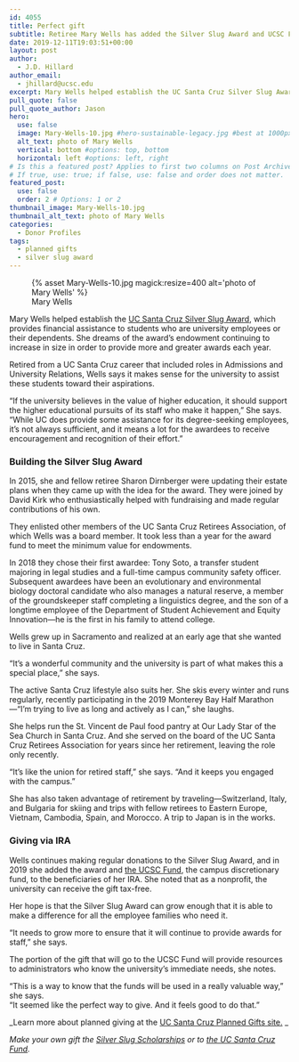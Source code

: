 ```yaml
---
id: 4055
title: Perfect gift
subtitle: Retiree Mary Wells has added the Silver Slug Award and UCSC Fund to her estate plan, a future gift that will support staff and their dependents who seek UC Santa Cruz degrees
date: 2019-12-11T19:03:51+00:00
layout: post
author:
  - J.D. Hillard
author_email:
  - jhillard@ucsc.edu
excerpt: Mary Wells helped establish the UC Santa Cruz Silver Slug Award, which provides financial assistance to students who are university employees or their dependents. She dreams of the award’s endowment continuing to increase in size in order to provide more and greater awards each year.
pull_quote: false
pull_quote_author: Jason
hero:
  use: false
  image: Mary-Wells-10.jpg #hero-sustainable-legacy.jpg #best at 1000px by 450px
  alt_text: photo of Mary Wells
  vertical: bottom #options: top, bottom
  horizontal: left #options: left, right
# Is this a featured post? Applies to first two columns on Post Archive Page.
# If true, use: true; if false, use: false and order does not matter.
featured_post:
  use: false
  order: 2 # Options: 1 or 2
thumbnail_image: Mary-Wells-10.jpg
thumbnail_alt_text: photo of Mary Wells
categories:
  - Donor Profiles
tags:
  - planned gifts
  - silver slug award
---
```

<figure class="inline-image right">
{% asset Mary-Wells-10.jpg magick:resize=400 alt='photo of Mary Wells' %}
<figcaption>Mary Wells</figcaption></figure>

Mary Wells helped establish the [UC Santa Cruz Silver Slug Award](https://retirees.ucsc.edu/scholarships/silver-slug-scholarship/index.html), which provides financial assistance to students who are university employees or their dependents. She dreams of the award’s endowment continuing to increase in size in order to provide more and greater awards each year.

Retired from a UC Santa Cruz career that included roles in Admissions and University Relations, Wells says it makes sense for the university to assist these students toward their aspirations.

“If the university believes in the value of higher education, it should support the higher educational pursuits of its staff who make it happen,” She says. “While UC does provide some assistance for its degree-seeking employees, it’s not always sufficient, and it means a lot for the awardees to receive encouragement and recognition of their effort.”

### Building the Silver Slug Award

In 2015, she and fellow retiree Sharon Dirnberger were updating their estate plans when they came up with the idea for the award. They were joined by David Kirk who enthusiastically helped with fundraising and made regular contributions of his own.

They enlisted other members of the UC Santa Cruz Retirees Association, of which Wells was a board member. It took less than a year for the award fund to meet the minimum value for endowments.

In 2018 they chose their first awardee: Tony Soto, a transfer student majoring in legal studies and a full-time campus community safety officer. Subsequent awardees have been an evolutionary and environmental biology doctoral candidate who also manages a natural reserve, a member of the groundskeeper staff completing a linguistics degree, and the son of a longtime employee of the Department of Student Achievement and Equity Innovation—he is the first in his family to attend college.

Wells grew up in Sacramento and realized at an early age that she wanted to live in Santa Cruz.

“It’s a wonderful community and the university is part of what makes this a special place,” she says.

The active Santa Cruz lifestyle also suits her. She skis every winter and runs regularly, recently participating in the 2019 Monterey Bay Half Marathon—“I’m trying to live as long and actively as I can,” she laughs.

She helps run the St. Vincent de Paul food pantry at Our Lady Star of the Sea Church in Santa Cruz. And she served on the board of the UC Santa Cruz Retirees Association for years since her retirement, leaving the role only recently.

“It’s like the union for retired staff,” she says. “And it keeps you engaged with the campus.”

She has also taken advantage of retirement by traveling—Switzerland, Italy, and Bulgaria for skiing and trips with fellow retirees to Eastern Europe, Vietnam, Cambodia, Spain, and Morocco. A trip to Japan is in the works.

### Giving via IRA

Wells continues making regular donations to the Silver Slug Award, and in 2019 she added the award and [the UCSC Fund](https://giving.ucsc.edu/giving-opportunities/ucsc-fund/), the campus discretionary fund, to the beneficiaries of her IRA. She noted that as a nonprofit, the university can receive the gift tax-free.

Her hope is that the Silver Slug Award can grow enough that it is able to make a difference for all the employee families who need it.

“It needs to grow more to ensure that it will continue to provide awards for staff,” she says.

The portion of the gift that will go to the UCSC Fund will provide resources to administrators who know the university’s immediate needs, she notes.

“This is a way to know that the funds will be used in a really valuable way,” she says.  
“It seemed like the perfect way to give. And it feels good to do that.”

_Learn more about planned giving at the [UC Santa Cruz Planned Gifts site.](https://plannedgifts.ucsc.edu/) _

_Make your own gift the [Silver Slug Scholarships](https://secure.ucsc.edu/s/1069/bp18/interior.aspx?sid=1069&gid=1001&pgid=780&cid=1749&dids=835) or to [the UC Santa Cruz Fund](https://secure.ucsc.edu/s/1069/bp18/interior.aspx?sid=1069&gid=1001&pgid=780&cid=1749&dids=12)._
